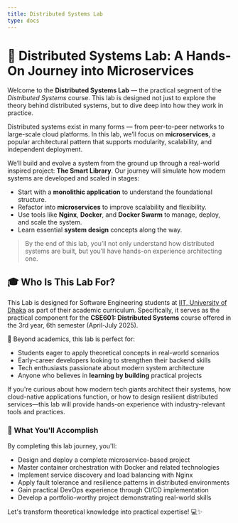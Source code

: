 ```yaml
---
title: Distributed Systems Lab
type: docs
---
```


# 🔧 Distributed Systems Lab: A Hands-On Journey into Microservices

Welcome to the **Distributed Systems Lab** — the practical segment of the *Distributed Systems* course. This lab is designed not just to explore the theory behind distributed systems, but to dive deep into how they work in practice.

Distributed systems exist in many forms — from peer-to-peer networks to large-scale cloud platforms. In this lab, we’ll focus on **microservices**, a popular architectural pattern that supports modularity, scalability, and independent deployment.

We’ll build and evolve a system from the ground up through a real-world inspired project: **The Smart Library**. Our journey will simulate how modern systems are developed and scaled in stages:

- Start with a **monolithic application** to understand the foundational structure.
- Refactor into **microservices** to improve scalability and flexibility.
- Use tools like **Nginx**, **Docker**, and **Docker Swarm** to manage, deploy, and scale the system.
- Learn essential **system design** concepts along the way.

> By the end of this lab, you’ll not only understand how distributed systems are built, but you’ll have hands-on experience architecting one.


## 🎓 Who Is This Lab For?

This Lab is designed for Software Engineering students at [IIT, University of Dhaka](http://www.iit.du.ac.bd/) as part of their academic curriculum. Specifically, it serves as the practical component for the **CSE601: Distributed Systems** course offered in the 3rd year, 6th semester (April-July 2025).

🌱 Beyond academics, this lab is perfect for:
- Students eager to apply theoretical concepts in real-world scenarios
- Early-career developers looking to strengthen their backend skills
- Tech enthusiasts passionate about modern system architecture
- Anyone who believes in **learning by building** practical projects

If you're curious about how modern tech giants architect their systems, how cloud-native applications function, or how to design resilient distributed services—this lab will provide hands-on experience with industry-relevant tools and practices.

### 🚀 What You'll Accomplish

By completing this lab journey, you'll:
- Design and deploy a complete microservice-based project
- Master container orchestration with Docker and related technologies
- Implement service discovery and load balancing with Nginx
- Apply fault tolerance and resilience patterns in distributed environments
- Gain practical DevOps experience through CI/CD implementation
- Develop a portfolio-worthy project demonstrating real-world skills

Let's transform theoretical knowledge into practical expertise! 💻✨
